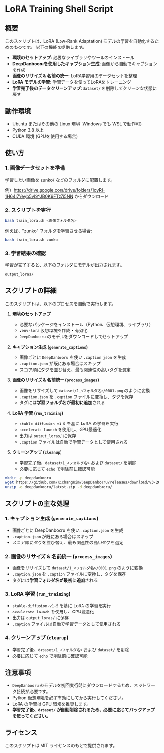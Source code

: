# LoRA Training Shell Script

## 概要

このスクリプトは、LoRA (Low-Rank Adaptation) モデルの学習を自動化するためのものです。
以下の機能を提供します。

- **環境のセットアップ**: 必要なライブラリやツールのインストール
- **DeepDanbooruを使用したキャプション生成**: 画像から自動でキャプションを作成
- **画像のリサイズ & 名前の統一**: LoRA学習用のデータセットを整理
- **LoRA モデルの学習**: 学習データを使ってLoRAをトレーニング
- **学習完了後のデータクリーンアップ**: `dataset/` を削除してクリーンな状態に戻す

## 動作環境

- Ubuntu またはその他の Linux 環境 (Windows でも WSL で動作可)
- Python 3.8 以上
- CUDA 環境 (GPUを使用する場合)

## 使い方

### 1. 画像データセットを準備

学習したい画像を zunko/ などのフォルダに配置します。

例）https://drive.google.com/drive/folders/1oyR1-1H64l7Veyb5ybYUB0K9FTz7j5NN からダウンロード

### 2. スクリプトを実行

```bash
bash train_lora.sh <画像フォルダ名>
```

例えば、"zunko" フォルダを学習させる場合:

```bash
bash train_lora.sh zunko
```

### 3. 学習結果の確認

学習が完了すると、以下のフォルダにモデルが出力されます。

```bash
output_loras/
```

## スクリプトの詳細

このスクリプトは、以下のプロセスを自動で実行します。

1. **環境のセットアップ**

   - 必要なパッケージをインストール（Python、仮想環境、ライブラリ）
   - `venv-lora` 仮想環境を作成・有効化
   - `DeepDanbooru` のモデルをダウンロードしてセットアップ

2. **キャプション生成 (****`generate_captions`****)**

   - 画像ごとに `DeepDanbooru` を使い `.caption.json` を生成
   - `.caption.json` が既にある場合はスキップ
   - スコア順にタグを並び替え、最も関連性の高いタグを選定

3. **画像のリサイズ & 名前統一 (****`process_images`****)**

   - 画像をリサイズして `dataset/1_<フォルダ名>/0001.png` のように変換
   - `.caption.json` を `.caption` ファイルに変換し、タグを保存
   - タグには**学習フォルダ名が最初に追加**される

4. **LoRA 学習 (****`run_training`****)**

   - `stable-diffusion-v1-5` を基に LoRA の学習を実行
   - `accelerate launch` を使用し、GPU最適化
   - 出力は `output_loras/` に保存
   - `.caption` ファイルは自動で学習データとして使用される

5. **クリーンアップ (****`cleanup`****)**

   - 学習完了後、`dataset/1_<フォルダ名>` および `dataset/` を削除
   - 必要に応じて `echo` で削除前に確認可能

```bash
mkdir -p deepdanbooru
wget https://github.com/KichangKim/DeepDanbooru/releases/download/v3-20211112-sgd-e28/deepdanbooru-v3-20211112-sgd-e28.zip -O deepdanbooru/latest.zip
unzip -o deepdanbooru/latest.zip -d deepdanbooru/
```

## スクリプトの主な処理

### 1. キャプション生成 (`generate_captions`)

- 画像ごとに DeepDanbooru を使い `.caption.json` を生成
- `.caption.json` が既にある場合はスキップ
- スコア順にタグを並び替え、最も関連性の高いタグを選定

### 2. 画像のリサイズ & 名前統一 (`process_images`)

- 画像をリサイズして `dataset/1_<フォルダ名>/0001.png` のように変換
- `.caption.json` を `.caption` ファイルに変換し、タグを保存
- タグには**学習フォルダ名が最初に追加**される

### 3. LoRA 学習 (`run_training`)

- `stable-diffusion-v1-5` を基に LoRA の学習を実行
- `accelerate launch` を使用し、GPU最適化
- 出力は `output_loras/` に保存
- `.caption` ファイルは自動で学習データとして使用される

### 4. クリーンアップ (`cleanup`)

- 学習完了後、`dataset/1_<フォルダ名>` および `dataset/` を削除
- 必要に応じて `echo` で削除前に確認可能

## 注意事項

- `DeepDanbooru` のモデルを初回実行時にダウンロードするため、ネットワーク接続が必要です。
- Python 仮想環境を必ず有効にしてから実行してください。
- LoRA の学習は GPU 環境を推奨します。
- **学習完了後、****`dataset/`**** が自動削除されるため、必要に応じてバックアップを取ってください。**

## ライセンス

このスクリプトは MIT ライセンスのもとで提供されます。

